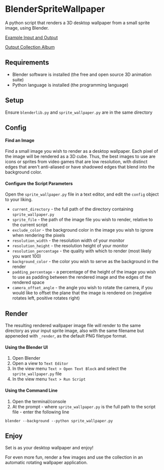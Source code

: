 BlenderSpriteWallpaper
======================
A python script that renders a 3D desktop wallpaper from a small sprite image, using Blender.

[Example Input and Output](http://imgur.com/a/Fzm1g)

[Output Collection Album](http://imgur.com/a/QbolL)

Requirements
------------
* Blender software is installed (the free and open source 3D animation suite)
* Python language is installed (the programming language)

Setup
-----
Ensure `blenderlib.py` and `sprite_wallpaper.py` are in the same directory

Config
------
#### Find an Image
Find a small image you wish to render as a desktop wallpaper.  Each pixel of the image will be rendered as a 3D cube.  Thus, the best images to use are icons or sprites from video games that are low resolution, with distinct edges that aren't anti-aliased or have shadowed edges that blend into the background color.

#### Configure the Script Parameters
Open the `sprite_wallpaper.py` file in a text editor, and edit the `config` object to your liking.
* `current_directory` - the full path of the directory containing `sprite_wallpaper.py`
* `sprite_file` - the path of the image file you wish to render, relative to the current script
* `exclude_color` - the background color in the image you wish to ignore when rendering the pixels
* `resolution_width` - the resolution width of your monitor
* `resolution_height` - the resolution height of your monitor
* `resolution_percentage` - the quality with which to render (most likely you want 100)
* `background_color` - the color you wish to serve as the background in the render
* `padding_percentage` - a percentage of the height of the image you wish to use as padding between the rendered image and the edges of the rendered space
* `camera_offset_angle` - the angle you wish to rotate the camera, if you would like to offset the plane that the image is rendered on (negative rotates left, positive rotates right)

Render
------
The resulting rendered wallpaper image file will render to the same directory as your input sprite image, also with the same filename but appeneded with `_render`, as the default PNG filetype format.

#### Using the Blender UI
1. Open Blender
2. Open a view to `Text Editor`
3. In the view menu `Text > Open Text Block` and select the `sprite_wallpaper.py` file
4. In the view menu `Text > Run Script`

#### Using the Command Line
1. Open the terminal/console
2. At the prompt - where `sprite_wallpaper.py` is the full path to the script file - enter the following line
```
blender --background --python sprite_wallpaper.py
```

Enjoy
-----
Set is as your desktop wallpaper and enjoy!

For even more fun, render a few images and use the collection in an automatic rotating wallpaper application.
